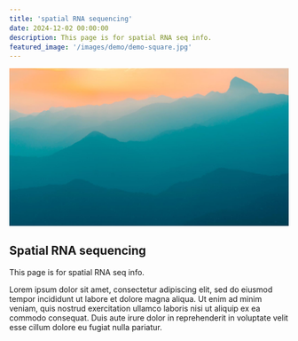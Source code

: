 ```yaml
---
title: 'spatial RNA sequencing'
date: 2024-12-02 00:00:00
description: This page is for spatial RNA seq info.
featured_image: '/images/demo/demo-square.jpg'
---
```


![](/images/demo/demo-landscape.jpg)

## Spatial RNA sequencing

This page is for spatial RNA seq info.

Lorem ipsum dolor sit amet, consectetur adipiscing elit, sed do eiusmod tempor incididunt ut labore et dolore magna aliqua. Ut enim ad minim veniam, quis nostrud exercitation ullamco laboris nisi ut aliquip ex ea commodo consequat. Duis aute irure dolor in reprehenderit in voluptate velit esse cillum dolore eu fugiat nulla pariatur.